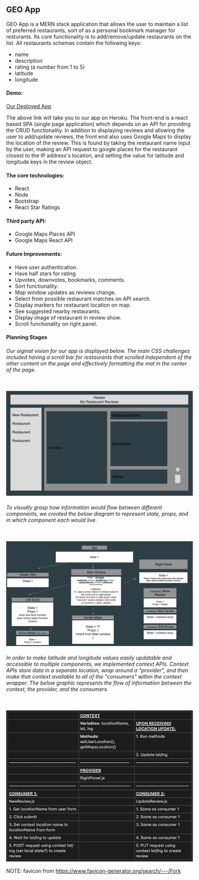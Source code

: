 <h2> GEO App </h2>

GEO App is a MERN stack application that allows the user to maintain a list of preferred restaurants, sort of as a personal bookmark manager for resturants. Its core functionality is to add/remove/update restaurants on the list. All restaurants schemas contain the following keys:

- name
- description
- rating (a number from 1 to 5)
- latitude
- longitude

<h4> Demo: </h4>

[Our Deployed App](https://morning-badlands-49933.herokuapp.com/)

The above link will take you to our app on Heroku. The front-end is a react based SPA (single page application) which depends on an API for providing the CRUD functionality. In addition to displaying reviews and allowing the user to add/update reviews, the front end also uses Google Maps to display the location of the review. This is found by taking the restaurant name input by the user, making an API request to google places for the restaurant closest to the IP address's location, and setting the value for latitude and longitude keys in the review object.

<h4>The core technologies:</h4>

- React
- Node
- Bootstrap
- React Star Ratings

<h4> Third party API:</h4>

- Google Maps Places API
- Google Maps React API

<h4> Future Improvements: </h4>

- Have user authentication.
- Have half stars for rating.
- Upvotes, downvotes, bookmarks, comments.
- Sort functionality.
- Map window updates as reviews change.
- Select from possible restaurant matches on API search.
- Display markers for restaurant location on map.
- See suggested nearby restaurants.
- Display image of restaurant in review show.
- Scroll functionality on right panel.

<h4>Planning Stages</h4>
<h6>Our oiginal vision for our app is displayed below. The main CSS challenges included having a scroll bar for restaurants that scrolled independent of the other content on the page and effectively formatting the mat in the center of the page.</h6>
<br>
<img src = "/ReadmeImages/Wireframe.png" >
<br>
<h6>To visually grasp how information would flow between different components, we created the below diagram to represent state, props, and in which component each would live.</h6>
<br>
<img src = "/ReadmeImages/StateProps.png" >
<br>
<h6>In order to make latitude and longitude values easily updatable and accessible to multiple components, we implemented context APIs. Context APIs store data in a separate location, wrap around a "provider", and then make that context available to all of the "consumers" within the context wrapper. The below graphic represents the flow of information between the context, the provider, and the consumers.</h6>
<br>
<img src = "/ReadmeImages/Context.png" >

NOTE: favicon from https://www.favicon-generator.org/search/---/Fork
